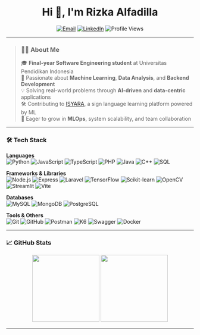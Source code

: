 <h1 align="center">Hi 👋, I'm Rizka Alfadilla</h1>

<p align="center">
  <a href="mailto:rizka.tech@gmail.com"><img src="https://img.shields.io/badge/Email-rizka.tech@gmail.com-D14836?style=flat&logo=gmail&logoColor=white" alt="Email"></a>
  <a href="https://www.linkedin.com/in/rizka-alfadilla" target="_blank"><img src="https://img.shields.io/badge/LinkedIn-rizka--alfadilla-0A66C2?style=flat&logo=linkedin&logoColor=white" alt="LinkedIn"></a>
   <img src="https://komarev.com/ghpvc/?username=YeeIsRizka&label=Profile%20views&color=0e75b6&style=flat" alt="Profile Views"/>
</p>

---

> ### 👩‍💻 About Me
>
> 🎓 **Final-year Software Engineering student** at Universitas Pendidikan Indonesia  
> 🤖 Passionate about **Machine Learning**, **Data Analysis**, and **Backend Development**  
> 💡 Solving real-world problems through **AI-driven** and **data-centric** applications  
> 🛠 Contributing to [ISYARA](https://github.com/isyara-dev), a sign language learning platform powered by ML  
> 🚀 Eager to grow in **MLOps**, system scalability, and team collaboration


---

### 🛠️ Tech Stack


**Languages**  
![Python](https://img.shields.io/badge/Python-3776AB?style=flat&logo=python&logoColor=white)
![JavaScript](https://img.shields.io/badge/JavaScript-F7DF1E?style=flat&logo=javascript&logoColor=black)
![TypeScript](https://img.shields.io/badge/TypeScript-3178C6?style=flat&logo=typescript&logoColor=white)
![PHP](https://img.shields.io/badge/PHP-777BB4?style=flat&logo=php&logoColor=white)
![Java](https://img.shields.io/badge/Java-007396?style=flat&logo=java&logoColor=white)
![C++](https://img.shields.io/badge/C++-00599C?style=flat&logo=c%2B%2B&logoColor=white)
![SQL](https://img.shields.io/badge/SQL-336791?style=flat&logo=mysql&logoColor=white)


**Frameworks & Libraries**  
![Node.js](https://img.shields.io/badge/Node.js-339933?style=flat&logo=node.js&logoColor=white)
![Express](https://img.shields.io/badge/Express-000000?style=flat&logo=express&logoColor=white)
![Laravel](https://img.shields.io/badge/Laravel-FF2D20?style=flat&logo=laravel&logoColor=white)
![TensorFlow](https://img.shields.io/badge/TensorFlow-FF6F00?style=flat&logo=tensorflow&logoColor=white)
![Scikit-learn](https://img.shields.io/badge/Scikit--learn-F7931E?style=flat&logo=scikit-learn&logoColor=white)
![OpenCV](https://img.shields.io/badge/OpenCV-5C3EE8?style=flat&logo=opencv&logoColor=white)
![Streamlit](https://img.shields.io/badge/Streamlit-FF4B4B?style=flat&logo=streamlit&logoColor=white)
![Vite](https://img.shields.io/badge/Vite-646CFF?style=flat&logo=vite&logoColor=white)

**Databases**  
![MySQL](https://img.shields.io/badge/MySQL-4479A1?style=flat&logo=mysql&logoColor=white)
![MongoDB](https://img.shields.io/badge/MongoDB-47A248?style=flat&logo=mongodb&logoColor=white)
![PostgreSQL](https://img.shields.io/badge/PostgreSQL-4169E1?style=flat&logo=postgresql&logoColor=white)


**Tools & Others**  
![Git](https://img.shields.io/badge/Git-F05032?style=flat&logo=git&logoColor=white)
![GitHub](https://img.shields.io/badge/GitHub-181717?style=flat&logo=github&logoColor=white)
![Postman](https://img.shields.io/badge/Postman-FF6C37?style=flat&logo=postman&logoColor=white)
![K6](https://img.shields.io/badge/K6-7D64FF?style=flat&logo=k6&logoColor=white)
![Swagger](https://img.shields.io/badge/Swagger-85EA2D?style=flat&logo=swagger&logoColor=white)
![Docker](https://img.shields.io/badge/Docker-2496ED?style=flat&logo=docker&logoColor=white)

---

### 📈 GitHub Stats

<p align="center">
  <img src="https://github-readme-stats.vercel.app/api?username=YeeIsRizka&show_icons=true&theme=tokyonight" height="180" />
  <img src="https://github-readme-stats.vercel.app/api/top-langs/?username=YeeIsRizka&layout=compact&theme=tokyonight" height="180" />
</p>

---


